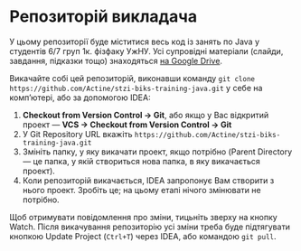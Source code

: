 # Репозиторій викладача

У цьому репозиторії буде міститися весь код із занять по Java у студентів 6/7 груп 1к. фізфаку УжНУ.
Усі супровідні матеріали (слайди, завдання, підказки тощо) знаходяться [на Google Drive](http://bit.ly/stzi_biks).

Викачайте собі цей репозиторій, виконавши команду `git clone https://github.com/Actine/stzi-biks-training-java.git`
у себе на комп’ютері, або за допомогою IDEA:

1. **Checkout from Version Control -> Git**, або якщо у Вас відкритий проект — **VCS -> Checkout from Version Control -> Git**
2. У Git Repository URL вкажіть `https://github.com/Actine/stzi-biks-training-java.git`
3. Змініть папку, у яку викачати проект, якщо потрібно (Parent Directory — це папка, у якій створиться нова папка, в яку
викачається проект).
4. Коли репозиторій викачається, IDEA запропонує Вам створити з нього проект. Зробіть це; на цьому етапі нічого змінювати не потрібно.

Щоб отримувати повідомлення про зміни, тицьніть зверху на кнопку Watch.
Після викачування репозиторію усі зміни треба буде підтягувати кнопкою Update Project (`Ctrl+T`) через IDEA, або командою `git pull`.
